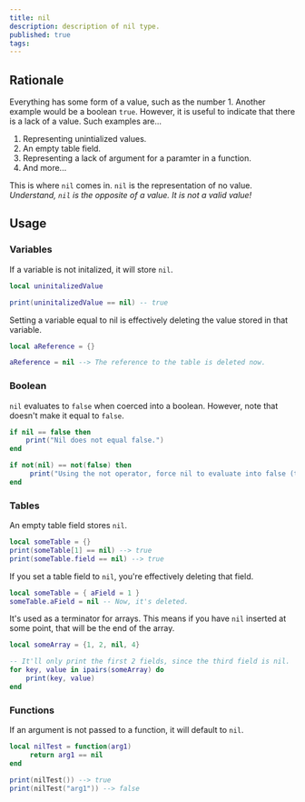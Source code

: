 ```yaml
---
title: nil
description: description of nil type. 
published: true
tags: 
---
```


## Rationale

Everything has some form of a value, such as the number 1. Another example would be a boolean `true`. However, it is useful to indicate that there is a lack of a value. Such examples are...

1. Representing unintialized values.
2. An empty table field.
3. Representing a lack of argument for a paramter in a function.
4. And more...

 This is where `nil` comes in. `nil` is the representation of no value. *Understand, `nil` is the opposite of a value. It is not a valid value!*

## Usage

### Variables

If a variable is not initalized, it will store `nil`.

```lua
local uninitalizedValue

print(uninitalizedValue == nil) -- true
```

Setting a variable equal to nil is effectively deleting the value stored in that variable.

```lua
local aReference = {}

aReference = nil --> The reference to the table is deleted now.
```

### Boolean

`nil` evaluates to `false` when coerced into a boolean. However, note that doesn't make it equal to `false`.

```lua
if nil == false then
    print("Nil does not equal false.")
end

if not(nil) == not(false) then
     print("Using the not operator, force nil to evaluate into false (then inverted to true)!")
end
```

### Tables

An empty table field stores `nil`.

```lua
local someTable = {}
print(someTable[1] == nil) --> true
print(someTable.field == nil) --> true
```

If you set a table field to `nil`, you're effectively deleting that field.

```lua
local someTable = { aField = 1 }
someTable.aField = nil -- Now, it's deleted.
```

It's used as a terminator for arrays. This means if you have `nil` inserted at some point, that will be the end of the array.

```lua
local someArray = {1, 2, nil, 4}

-- It'll only print the first 2 fields, since the third field is nil.
for key, value in ipairs(someArray) do
    print(key, value)
end
```

### Functions

If an argument is not passed to a function, it will default to `nil`.

```lua
local nilTest = function(arg1)
     return arg1 == nil
end

print(nilTest()) --> true
print(nilTest("arg1")) --> false
```

